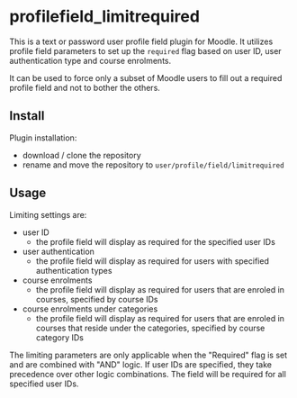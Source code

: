 # profilefield_limitrequired

This is a text or password user profile field plugin for Moodle. It utilizes profile field parameters to set up the `required` flag based on user ID, user authentication type and course enrolments.

It can be used to force only a subset of Moodle users to fill out a required profile field and not to bother the others.

## Install

Plugin installation:
- download / clone the repository
- rename and move the repository to `user/profile/field/limitrequired`

## Usage

Limiting settings are:

- user ID
  - the profile field will display as required for the specified user IDs
- user authentication
  - the profile field will display as required for users with specified authentication types
- course enrolments
  - the profile field will display as required for users that are enroled in courses, specified by course IDs
- course enrolments under categories
  - the profile field will display as required for users that are enroled in courses that reside under the categories, specified by course category IDs

The limiting parameters are only applicable when the "Required" flag is set and are combined with "AND" logic.
If user IDs are specified, they take precedence over other logic combinations. The field will be required for all specified user IDs.

